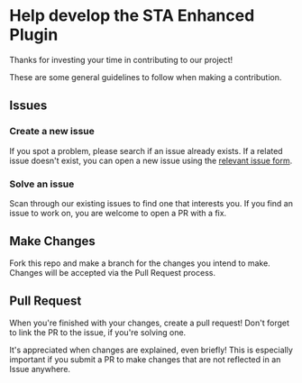 # Help develop the STA Enhanced Plugin
Thanks for investing your time in contributing to our project!

These are some general guidelines to follow when making a contribution.

## Issues
### Create a new issue
If you spot a problem, please search if an issue already exists.  If a related
issue doesn't exist, you can open a new issue using the [relevant issue form](https://github.com/WesWedding/sta-enhanced/issues/new/choose).

### Solve an issue
Scan through our existing issues to find one that interests you.  If you find
an issue to work on, you are welcome to open a PR with a fix.

## Make Changes
Fork this repo and make a branch for the changes you intend to make.
Changes will be accepted via the Pull Request process.

## Pull Request
When you're finished with your changes, create a pull request!
Don't forget to link the PR to the issue, if you're solving one.

It's appreciated when changes are explained, even briefly!  This is especially
important if you submit a PR to make changes that are not reflected in an Issue
anywhere.
